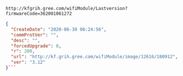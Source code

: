`http://kfgrih.gree.com/wifiModule/Lastversion?firmwareCode=362001061272`

```json
{
  "CreateDate": "2020-06-30 06:24:56",
  "commProtVer": "",
  "desc": "",
  "forcedUpgrade": 0,
  "r": 200,
  "url": "http://kf.grih.gree.com/wifiModule/image/12616/180912",
  "ver": "3.12"
}```